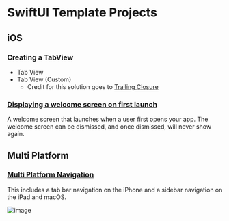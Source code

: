 # SwiftUI Template Projects

## iOS

### Creating a TabView
- Tab View
- Tab View (Custom)
  - Credit for this solution goes to [Trailing Closure](https://trailingclosure.com/custom-tabbar/)

### [Displaying a welcome screen on first launch](https://github.com/stugreenham/swiftui-boilerplates/tree/main/Welcome%20Screen)
A welcome screen that launches when a user first opens your app. The welcome screen can be dismissed, and once dismissed, will never show again.

## Multi Platform

### [Multi Platform Navigation](https://github.com/stugreenham/swiftui-boilerplates/tree/main/Multi%20Platform%20Navigation)
This includes a tab bar navigation on the iPhone and a sidebar navigation on the iPad and macOS.

![image](https://user-images.githubusercontent.com/1506312/128999263-e30ec937-d67f-4abc-a494-04d32ca0652d.png)

